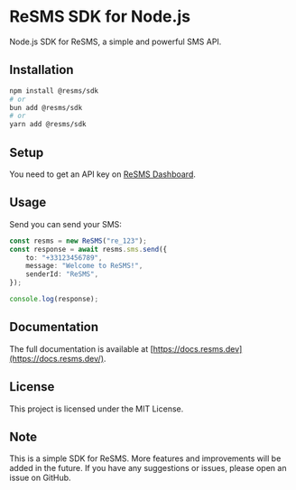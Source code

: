 # ReSMS SDK for Node.js

Node.js SDK for ReSMS, a simple and powerful SMS API.

## Installation

```bash
npm install @resms/sdk
# or
bun add @resms/sdk
# or
yarn add @resms/sdk
```

## Setup

You need to get an API key on [ReSMS Dashboard](https://resms.dev/dashboard).

## Usage

Send you can send your SMS:

```ts
const resms = new ReSMS("re_123");
const response = await resms.sms.send({
    to: "+33123456789",
    message: "Welcome to ReSMS!",
    senderId: "ReSMS",
});

console.log(response);
```

## Documentation

The full documentation is available at [https://docs.resms.dev](https://docs.resms.dev/).

## License

This project is licensed under the MIT License.

## Note

This is a simple SDK for ReSMS. More features and improvements will be added in the future. If you have any suggestions or issues, please open an issue on GitHub.

